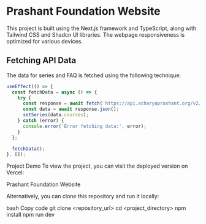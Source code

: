 # Prashant Foundation Website

This project is built using the Next.js framework and TypeScript, along with Tailwind CSS and Shadcn UI libraries. The webpage responsiveness is optimized for various devices.

## Fetching API Data

The data for series and FAQ is fetched using the following technique:

```typescript
useEffect(() => {
  const fetchData = async () => {
    try {
      const response = await fetch('https://api.acharyaprashant.org/v2/legacy/courses/series/optuser/course-series-eeb9d3');
      const data = await response.json();
      setSeries(data.courses);
    } catch (error) {
      console.error('Error fetching data:', error);
    }
  };

  fetchData();
}, []);
```
Project Demo
To view the project, you can visit the deployed version on Vercel:

Prashant Foundation Website

Alternatively, you can clone this repository and run it locally:

bash
Copy code
git clone <repository_url>
cd <project_directory>
npm install
npm run dev
